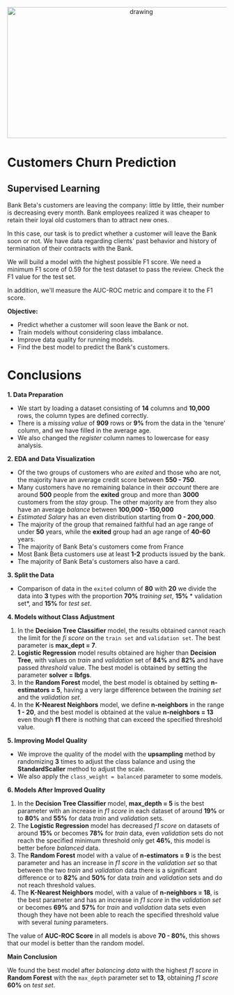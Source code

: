 <p align="center">
  <a href="https://practicum.com/id-idn/">
    <img src="https://cdn.dnaindia.com/sites/default/files/styles/full/public/2021/09/09/995364-payment-gateway-integration.jpg" alt="drawing" width="600" height="300">
  </a>
</p>

# Customers Churn Prediction

## Supervised Learning

Bank Beta's customers are leaving the company: little by little, their number is decreasing every month. Bank employees realized it was cheaper to retain their loyal old customers than to attract new ones.

In this case, our task is to predict whether a customer will leave the Bank soon or not. We have data regarding clients' past behavior and history of termination of their contracts with the Bank.

We will build a model with the highest possible F1 score. We need a minimum F1 score of 0.59 for the test dataset to pass the review. Check the F1 value for the test set.

In addition, we'll measure the AUC-ROC metric and compare it to the F1 score.

**Objective:**
- Predict whether a customer will soon leave the Bank or not.
- Train models without considering class imbalance.
- Improve data quality for running models.
- Find the best model to predict the Bank's customers.

# Conclusions

**1. Data Preparation**
- We start by loading a dataset consisting of **14** columns and **10,000** rows, the column types are defined correctly.
- There is a *missing value* of **909** rows or **9%** from the data in the 'tenure' column, and we have filled in the average age.
- We also changed the *register* column names to lowercase for easy analysis.

**2. EDA and Data Visualization**
- Of the two groups of customers who are *exited* and those who are not, the majority have an average credit score between **550 - 750**.
- Many customers have no remaining balance in their *account* there are around **500** people from the **exited** group and more than **3000** customers from the *stay* group. The other majority are from they also have an average *balance* between **100,000 - 150,000**
- *Estimated Salary* has an even distribution starting from **0 - 200,000**.
- The majority of the group that remained faithful had an age range of under **50** years, while the **exited** group had an age range of **40-60** years.
- The majority of Bank Beta's customers come from France
- Most Bank Beta customers use at least **1-2** products issued by the bank.
- The majority of Bank Beta's customers also have a card.

**3. Split the Data**
- Comparison of data in the `exited` column of **80** with **20** we divide the data into **3** types with the proportion **70%** *training set*, **15%** * validation set*, and **15%** for *test set*.

**4. Models without Class Adjustment**
1. In the **Decision Tree Classifier** model, the results obtained cannot reach the limit for the *fi score* on the `train set` and `validation set`. The best parameter is **max_dept = 7**.
2. **Logistic Regression** model results obtained are higher than **Decision Tree**, with values on *train* and *validation* set of **84%** and **82%** and have passed *threshold* value. The best model is obtained by setting the parameter **solver = lbfgs**.
3. In the **Random Forest** model, the best model is obtained by setting **n-estimators = 5**, having a very large difference between the *training set* and the *validation set*.
4. In the **K-Nearest Neighbors** model, we define **n-neighbors** in the range **1 - 20**, and the best model is obtained at the value **n-neighbors = 13** even though **f1** there is nothing that can exceed the specified threshold value.

**5. Improving Model Quality**
- We improve the quality of the model with the **upsampling** method by randomizing **3** times to adjust the class balance and using the **StandardScaller** method to adjust the scale.
- We also apply the `class_weight = balanced` parameter to some models.

**6. Models After Improved Quality**
1. In the **Decision Tree Classifier** model, **max_depth = 5** is the best parameter with an increase in *f1 score* in each dataset of around **19%** or to **80%** and **55%** for data *train* and *validation* sets.
2. The **Logistic Regression** model has decreased *f1 score* on datasets of around **15%** or becomes **78%** for *train* data, even *validation* sets do not reach the specified minimum threshold only get **46%**, this model is better before *balanced* data.
3. The **Random Forest** model with a value of **n-estimators = 9** is the best parameter and has an increase in *f1 score* in the *validation set* so that between the two *train* and *validation* data there is a significant difference or to **82%** and **50%** for data *train* and *validation* sets and do not reach threshold values.
4. The **K-Nearest Neighbors** model, with a value of **n-neighbors = 18**, is the best parameter and has an increase in *f1 score* in the *validation set* or becomes **69%** and **57%** for *train* and *validation* data sets even though they have not been able to reach the specified threshold value with several *tuning* parameters.

The value of **AUC-ROC Score** in all models is above **70 - 80%**, this shows that our model is better than the random model.

**Main Conclusion**

We found the best model after *balancing data* with the highest *f1 score* in **Random Forest** with the `max_depth` parameter set to **13**, obtaining *f1 score* **60%** on *test set*.
